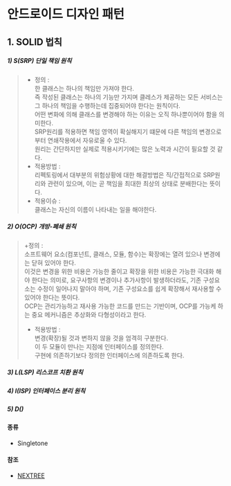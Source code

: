 # 안드로이드 디자인 패턴

## 1. SOLID 법칙
##### 1) S(SRP) 단일 책임 원칙
> + 정의 :<br>
한 클래스는 하나의 책임만 가져야 한다.<br>
즉 작성된 클래스는 하나의 기능만 가지며 클레스가 제공하는 모든 서비스는 그 하나의 책임을 수행하는데 집중되어야 한다는 원칙이다.<br>
어떤 변화에 의해 클래스를 변경해야 하는 이유는 오직 하나뿐이어야 함을 의미한다.<br>
SRP원리를 적용하면 책임 영역이 확실해지기 떄문에 다른 책임의 변경으로부터 연쇄작용에서 자유로울 수 있다.<br>
원리는 간단하지만 실제로 적용시키기에는 많은 노력과 시간이 필요할 것 같다. <br>
> + 적용방법 :<br>
리펙토링에서 대부분의 위험상황에 대한 해결방법은 직/간접적으로 SRP원리와 관련이 있으며, 이는 곧 책임을 최대한 최상의 상태로 분배한다는 뜻이다.
> + 적용이슈 :<br>
클래스는 자신의 이름이 나타내는 일을 해야한다.<br>

##### 2) O(OCP) 개방-폐쇄 원칙
> +정의 :<br>
소프트웨어 요소(컴포넌트, 클래스, 모듈, 함수)는 확장에는 열려 있으나 변경에는 닫혀 있어야 한다.<br>
이것은 변경을 위한 비용은 가능한 줄이고 확장을 위한 비용은 가능한 극대화 해야 한다는 의미로, 요구사항의 변경이나 추가사항이 발생하더라도, 기존 구성요소는 수정이 일어나지 말아야 하며, 기존 구성요소를 쉽게 확장해서 재사용할 수 있어야 한다는 뜻이다.<br>
OCP는 관리가능하고 재사용 가능한 코드를 만드는 기반이며, OCP를 가능케 하는 중요 메커니즘은 추상화와 다형성이라고 한다.
> + 적용방법 :<br>
변경(확장)될 것과 변하지 않을 것을 엄격히 구분한다.<br>
이 두 모듈이 만나는 지점에 인터페이스를 정의한다.<br>
구현에 의존하기보다 정의한 인터페이스에 의존하도록 한다.<br>


##### 3) L(LSP) 리스코프 치환 원칙
##### 4) I(ISP) 인터페이스 분리 원칙
##### 5) D()

#### 종류
+ Singletone

#### 참조
+ [NEXTREE](http://www.nextree.co.kr/p6960/)
